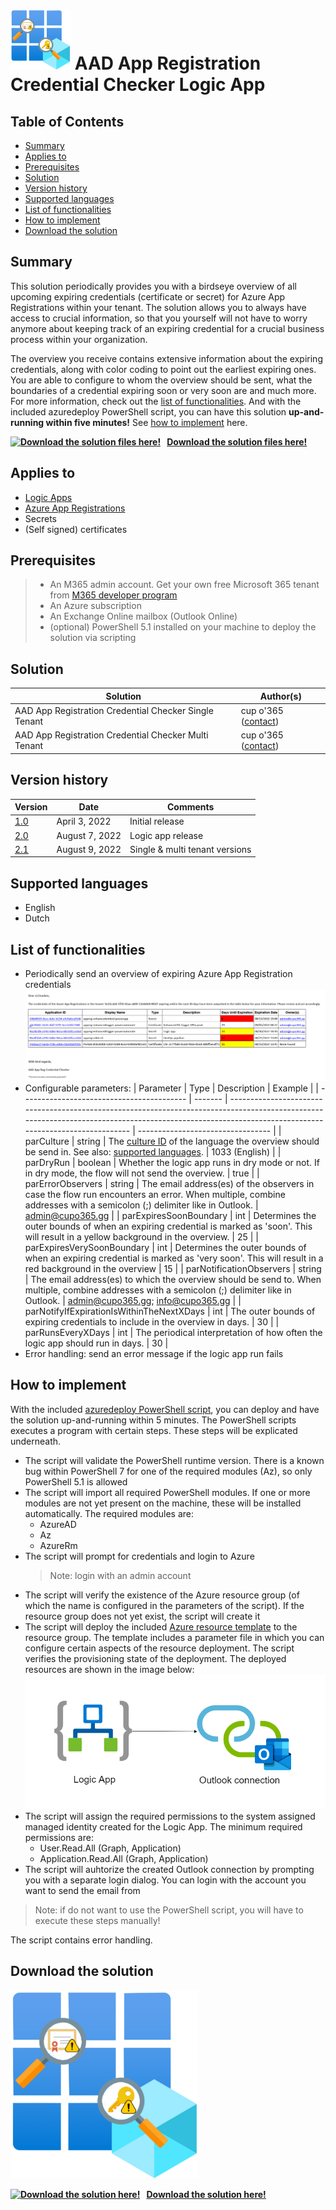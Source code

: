 # ![AAD App Registration Credential Checker icon](resources/aad-app-reg-credential-checker-icon-small.svg "AAD App Registration Credential Checker icon") AAD App Registration Credential Checker Logic App

## Table of Contents
  - [Summary](#summary)
  - [Applies to](#applies-to)
  - [Prerequisites](#prerequisites)
  - [Solution](#solution)
  - [Version history](#version-history)
  - [Supported languages](#supported-languages)
  - [List of functionalities](#list-of-functionalities)
  - [How to implement](#how-to-implement)
  - [Download the solution](#download-the-solution)

## Summary

This solution periodically provides you with a birdseye overview of all upcoming expiring credentials (certificate or secret) for Azure App Registrations within your tenant. The solution allows you to always have access to crucial information, so that you yourself will not have to worry anymore about keeping track of an expiring credential for a crucial business process within your organization.

The overview you receive contains extensive information about the expiring credentials, along with color coding to point out the earliest expiring ones. You are able to configure to whom the overview should be sent, what the boundaries of a credential expiring soon or very soon are and much more. For more information, check out the [list of functionalities](#list-of-functionalities). And with the included azuredeploy PowerShell script, you can have this solution **up-and-running within five minutes!** See [how to implement](#how-to-implement) here.


**[<img src="https://external-content.duckduckgo.com/iu/?u=https%3A%2F%2Fwww.iconsdb.com%2Ficons%2Fpreview%2Froyal-blue%2Fdata-transfer-download-xxl.png&f=1&nofb=1" alt="Download the solution files here!" style="width:15px;margin-right:10px;"/>__Download the solution files here!__](https://github.com/cupo365/aad-app-registration-credential-checker/releases/tag/v2.1.0)**

## Applies to

- [Logic Apps](https://docs.microsoft.com/en-us/azure/logic-apps/logic-apps-overview)
- [Azure App Registrations](https://docs.microsoft.com/en-us/azure/active-directory/develop/quickstart-register-app)
- Secrets
- (Self signed) certificates

## Prerequisites

> - An M365 admin account. Get your own free Microsoft 365 tenant from [M365 developer program](https://developer.microsoft.com/en-us/microsoft-365/dev-program)
> - An Azure subscription
> - An Exchange Online mailbox (Outlook Online)
> - (optional) PowerShell 5.1 installed on your machine to deploy the solution via scripting

## Solution

| Solution                                              | Author(s)                                     |
| ----------------------------------------------------- | --------------------------------------------- |
| AAD App Registration Credential Checker Single Tenant | cup o'365 ([contact](mailto:info@cupo365.gg)) |
| AAD App Registration Credential Checker Multi Tenant  | cup o'365 ([contact](mailto:info@cupo365.gg)) |

## Version history

| Version                                                                                       | Date           | Comments                       |
| --------------------------------------------------------------------------------------------- | -------------- | ------------------------------ |
| [1.0](https://github.com/cupo365/aad-app-registration-credential-checker/releases/tag/v1.0.0) | April 3, 2022  | Initial release                |
| [2.0](https://github.com/cupo365/aad-app-registration-credential-checker/releases/tag/v2.0.0) | August 7, 2022 | Logic app release              |
| [2.1](https://github.com/cupo365/aad-app-registration-credential-checker/releases/tag/v2.1.0) | August 9, 2022 | Single & multi tenant versions |

## Supported languages

- English
- Dutch

## List of functionalities

- Periodically send an overview of expiring Azure App Registration credentials
  ![Expiring credentials overview](resources/expiring-credentials-overview.png "Expiring credentials overview")
- Configurable parameters:
  | Parameter                                 | Type    | Description                                                                                                                                                                                           | Example                           |
  | ----------------------------------------- | ------- | ----------------------------------------------------------------------------------------------------------------------------------------------------------------------------------------------------- | --------------------------------- |
  | parCulture                                | string  | The [culture ID](https://blog.muhimbi.com/2009/04/sharepoint-supported-languages-culture.html) of the language the overview should be send in. See also: [supported languages](#supported-languages). | 1033 (English)                    |
  | parDryRun                                 | boolean | Whether the logic app runs in dry mode or not. If in dry mode, the flow will not send the overview.                                                                                                   | true                              |
  | parErrorObservers                         | string  | The email address(es) of the observers in case the flow run encounters an error. When multiple, combine addresses with a semicolon (;) delimiter like in Outlook.                                     | admin@cupo365.gg                  |
  | parExpiresSoonBoundary                    | int     | Determines the outer bounds of when an expiring credential is marked as 'soon'. This will result in a yellow background in the overview.                                                              | 25                                |
  | parExpiresVerySoonBoundary                | int     | Determines the outer bounds of when an expiring credential is marked as 'very soon'. This will result in a red background in the overview                                                             | 15                                |
  | parNotificationObservers                  | string  | The email address(es) to which the overview should be send to. When multiple, combine addresses with a semicolon (;) delimiter like in Outlook.                                                       | admin@cupo365.gg; info@cupo365.gg |
  | parNotifyIfExpirationIsWithinTheNextXDays | int     | The outer bounds of expiring credentials to include in the overview in days.                                                                                                                          | 30                                |
  | parRunsEveryXDays                         | int     | The periodical interpretation of how often the logic app should run in days.                                                                                                                          | 30                                |
- Error handling: send an error message if the logic app run fails

## How to implement

With the included [azuredeploy PowerShell script](https://github.com/cupo365/aad-app-registration-credential-checker/releases/tag/v2.1.0), you can deploy and have the solution up-and-running within 5 minutes. The PowerShell scripts executes a program with certain steps. These steps will be explicated underneath. 
- The script will validate the PowerShell runtime version. There is a known bug within PowerShell 7 for one of the required modules (Az), so only PowerShell 5.1 is allowed
- The script will import all required PowerShell modules. If one or more modules are not yet present on the machine, these will be installed automatically. The required modules are:
  - AzureAD
  - Az
  - AzureRm
- The script will prompt for credentials and login to Azure
  > Note: login with an admin account
- The script will verify the existence of the Azure resource group (of which the name is configured in the parameters of the script). If the resource group does not yet exist, the script will create it
- The script will deploy the included [Azure resource template](https://github.com/cupo365/aad-app-registration-credential-checker/releases/tag/v2.1.0) to the resource group. The template includes a parameter file in which you can configure certain aspects of the resource deployment. The script verifies the provisioning state of the deployment. The deployed resources are shown in the image below:
![Azure Resources diagram](resources/azure-diagram.png)
- The script will assign the required permissions to the system assigned managed identity created for the Logic App. The minimum required permissions are:
  - User.Read.All (Graph, Application)
  - Application.Read.All (Graph, Application)
- The script will auhtorize the created Outlook connection by prompting you with a separate login dialog. You can login with the account you want to send the email from

> Note: if do not want to use the PowerShell script, you will have to execute these steps manually!

The script contains error handling.

## Download the solution

<img src="resources/aad-app-reg-credential-checker-icon-big.svg" alt="AAD App Reg Credential Checker icon" style="width:300px;"/>

**[<img src="https://external-content.duckduckgo.com/iu/?u=https%3A%2F%2Fwww.iconsdb.com%2Ficons%2Fpreview%2Froyal-blue%2Fdata-transfer-download-xxl.png&f=1&nofb=1" alt="Download the solution here!" style="width:15px;margin-right:10px;"/>__Download the solution here!__](https://github.com/cupo365/aad-app-registration-credential-checker/releases/tag/v2.1.0)**
